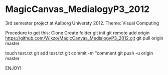 MagicCanvas_MedialogyP3_2012
============================

3rd semester project at Aalborg Universty 2012. Theme: Visual Computing

Procedure to get this:
Clone
Create folder
git init
git remote add origin https://github.com/Wikzo/MagicCanvas_MedialogyP3_2012.git
git pull origin master

touch test.txt
git add test.txt
git commit -m "comment
git push -u origin master

ENJOY!